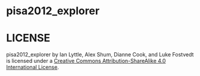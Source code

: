 # pisa2012_explorer

# LICENSE

pisa2012_explorer by Ian Lyttle, Alex Shum, Dianne Cook, and Luke Fostvedt is licensed under a [Creative Commons Attribution-ShareAlike 4.0 International License](http://creativecommons.org/licenses/by-sa/4.0/).


